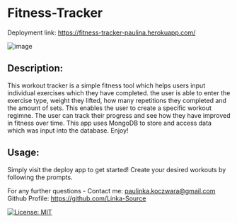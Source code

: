 # Fitness-Tracker

Deployment link: https://fitness-tracker-paulina.herokuapp.com/

![image](https://user-images.githubusercontent.com/76650898/177985392-bcee76b6-8275-4199-a57a-77290e657457.png)


## Description:
This workout tracker is a simple fitness tool which helps users input individual exercises which they have completed. the user is able to enter the exercise type, weight they lifted, how many repetitions they completed and the amount of sets. This enables the user to create a specific workout regimne. The user can track their progress and see how they have improved in fitness over time. This app uses MongoDB to store and access data which was input into the database. Enjoy! 

## Usage:
Simply visit the deploy app to get started!
Create your desired workouts by following the prompts.

For any further questions -
Contact me: paulinka.koczwara@gmail.com
Github Profile: https://github.com/Linka-Source

[![License: MIT](https://img.shields.io/badge/License-MIT-yellow.svg)](https://opensource.org/licenses/MIT)
